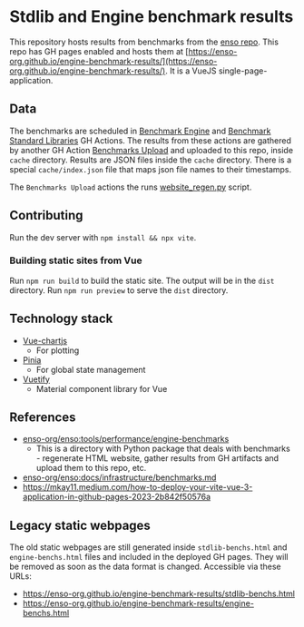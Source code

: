 # Stdlib and Engine benchmark results
This repository hosts results from benchmarks from the [enso repo](https://github.com/enso-org/enso).
This repo has GH pages enabled and hosts them at [https://enso-org.github.io/engine-benchmark-results/](https://enso-org.github.io/engine-benchmark-results/).
It is a VueJS single-page-application.

## Data
The benchmarks are scheduled in [Benchmark Engine](https://github.com/enso-org/enso/actions/workflows/engine-benchmark.yml)
and [Benchmark Standard Libraries](https://github.com/enso-org/enso/actions/workflows/std-libs-benchmark.yml) GH Actions.
The results from these actions are gathered by another GH Action [Benchmarks Upload](https://github.com/enso-org/enso/actions/workflows/bench-upload.yml)
and uploaded to this repo, inside `cache` directory.
Results are JSON files inside the `cache` directory.
There is a special `cache/index.json` file that maps json file names to their timestamps.

The `Benchmarks Upload` actions the runs [website_regen.py](https://github.com/enso-org/enso/blob/develop/tools/performance/engine-benchmarks/website_regen.py) script.

## Contributing
Run the dev server with `npm install && npx vite`.


### Building static sites from Vue
Run `npm run build` to build the static site.
The output will be in the `dist` directory.
Run `npm run preview` to serve the `dist` directory.

## Technology stack
- [Vue-chartjs](https://vue-chartjs.org/)
  - For plotting
- [Pinia](https://pinia.vuejs.org/) 
  - For global state management
- [Vuetify](https://vuetifyjs.com/en/) 
  - Material component library for Vue

## References
- [enso-org/enso:tools/performance/engine-benchmarks](https://github.com/enso-org/enso/blob/develop/tools/performance/engine-benchmarks/README.md)
    - This is a directory with Python package that deals with benchmarks - regenerate HTML website, gather results from GH artifacts and upload them to this repo, etc.
- [enso-org/enso:docs/infrastructure/benchmarks.md](https://github.com/enso-org/enso/blob/develop/docs/infrastructure/benchmarks.md#visualization)
- https://mkay11.medium.com/how-to-deploy-your-vite-vue-3-application-in-github-pages-2023-2b842f50576a

## Legacy static webpages
The old static webpages are still generated inside `stdlib-benchs.html`
and `engine-benchs.html` files and included in the deployed GH pages.
They will be removed as soon as the data format is changed.
Accessible via these URLs:
- https://enso-org.github.io/engine-benchmark-results/stdlib-benchs.html
- https://enso-org.github.io/engine-benchmark-results/engine-benchs.html
